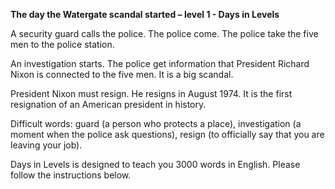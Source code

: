 <p><strong>The day the Watergate scandal started – level 1 - Days in Levels</strong></p>
<p>A security guard calls the police. The police come. The police take the five men to the police station.</p>
<p>An investigation starts. The police get information that President Richard Nixon is connected to the five men. It is a big scandal.</p>
<p>President Nixon must resign. He resigns in August 1974. It is the first resignation of an American president in history.</p>
<p>Difficult words: guard (a person who protects a place), investigation (a moment when the police ask questions), resign (to officially say that you are leaving your job).</p>
<p>Days in Levels is designed to teach you 3000 words in English. Please follow the instructions
below.</p>